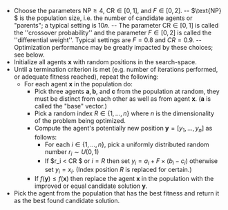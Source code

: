 - Choose the parameters $\text{NP} \geq 4$, $\text{CR} \in [0,1]$, and $F \in [0,2]$. 
  -- $\text{NP} $ is the population size, i.e. the number of candidate agents or "parents"; a typical setting is 10$n$. 
  -- The parameter $\text{CR} \in [0,1]$ is called the ''crossover probability'' and the parameter $F \in [0,2]$ is called the ''differential weight''. Typical settings are $F = 0.8$ and $CR = 0.9$. 
  -- Optimization performance may be greatly impacted by these choices; see below. 
- Initialize all agents $\mathbf{x}$ with random positions in the search-space.
- Until a termination criterion is met (e.g. number of iterations performed, or adequate fitness reached), repeat the following:
  - For each agent $\mathbf{x}$ in the population do:
    - Pick three agents $\mathbf{a},\mathbf{b}$, and $\mathbf{c}$ from the population at random, they must be distinct from each other as well as from agent $\mathbf{x}$. ($\mathbf{a}$ is called the "base" vector.)
    - Pick a random index $R \in \{1, \ldots, n\}$ where $n$ is the dimensionality of the problem being optimized.
    - Compute the agent's potentially new position $\mathbf{y} = [y_1, \ldots, y_n]$ as follows:
      - For each $i \in \{1,\ldots,n\}$, pick a uniformly distributed random number $r_i \sim U(0,1)$
      - If $r_i < CR $ or $i = R$ then set $y_i = a_i + F \times (b_i-c_i)$ otherwise set $y_i = x_i$. (Index position $R$ is replaced for certain.)
    -  If $f(\mathbf{y}) \leq f(\mathbf{x})$ then replace the agent $\mathbf{x}$ in the population with the improved or equal candidate solution $\mathbf{y}$.
-  Pick the agent from the population that has the best fitness and return it as the best found candidate solution.


